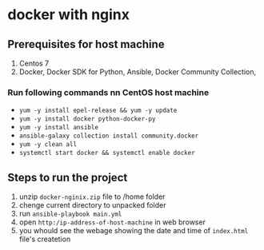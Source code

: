 # docker with nginx

## Prerequisites for host machine
1. Centos 7
2. Docker, Docker SDK for Python, Ansible, Docker Community Collection,  

### Run following commands nn CentOS host machine 
- `yum -y install epel-release && yum -y update`
- `yum -y install docker python-docker-py`
- `yum -y install ansible`
- `ansible-galaxy collection install community.docker`
- `yum -y clean all`
- `systemctl start docker && systemctl enable docker`

## Steps to run the project
1. unzip `docker-nginix.zip` file to /home folder
2. chenge current directory to unpacked folder
3. run `ansible-playbook main.yml` 
4. open `http:/ip-address-of-host-machine` in web browser 
5. you whould see the webage showing the date and time of `index.html` file's createtion

